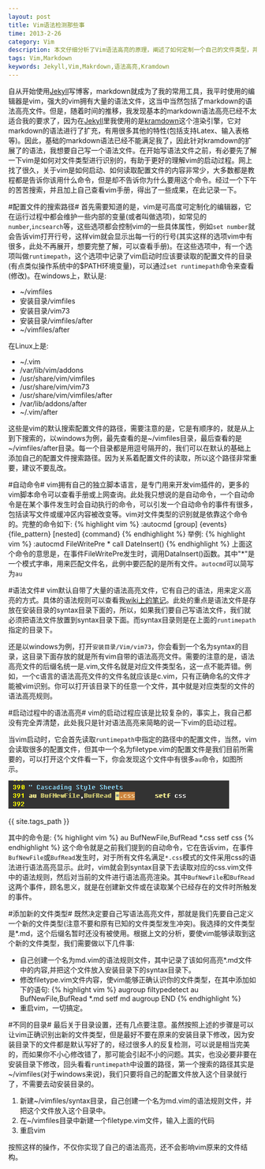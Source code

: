 ```yaml
---
layout: post
title: Vim语法检测那些事
time: 2013-2-26
category: Vim
description: 本文仔细分析了Vim语法高亮的原理，阐述了如何定制一个自己的文件类型，并进行语法高亮。
tags: Vim,Markdown
keywords: Jekyll,Vim,Makrdown,语法高亮,Kramdown
---
```


自从开始使用[Jekyll](http://jekyllrb.com "Jekyll")写博客，markdown就成为了我的常用工具，我平时使用的编辑器是vim，强大的vim拥有大量的语法文件，这当中当然包括了markdown的语法高亮文件。但是，随着时间的推移，我发现基本的markdown语法高亮已经不太适合我的要求了，因为在[Jekyll](http://jekyllrb.com "Jekyll")里我使用的是[kramdown](http://kramdown.rubyforge.org "Kramdown")这个渲染引擎，它对markdown的语法进行了扩充，有用很多其他的特性(包括支持Latex、输入表格等)。因此，基础的markdown语法已经不能满足我了，因此针对kramdown的扩展了的语法，我想要自己写一个语法文件。在开始写语法文件之前，有必要先了解一下vim是如何对文件类型进行识别的，有助于更好的理解vim的启动过程。网上找了很久，关于vim是如何启动、如何读取配置文件的内容非常少，大多数都是教程都是告诉你该用什么命令，但是却不告诉你为什么要用这个命令。经过一个下午的苦苦搜索，并且加上自己查看vim手册，得出了一些成果，在此记录一下。

#配置文件的搜索路径#
首先需要知道的是，vim是可高度可定制化的编辑器，它在运行过程中都会维护一些内部的变量(或者叫做选项)，如常见的`number`,`incsearch`等，这些选项都会控制vim的一些具体属性，例如`set number`就会告诉vim打开行号，这样vim就会显示出每一行的行号(其实这样的选项vim中有很多，此处不再展开，想要完整了解，可以查看手册)。在这些选项中，有一个选项叫做`runtimepath`，这个选项中记录了vim启动时应该要读取的配置文件的目录(有点类似操作系统中的$PATH环境变量)，可以通过`set runtimepath`命令来查看(修改)。在windows上，默认是:

- ~/vimfiles
- 安装目录/vimfiles
- 安装目录/vim73
- 安装目录/vimfiles/after
- ~/vimfiles/after

在Linux上是:

- ~/.vim
- /var/lib/vim/addons
- /usr/share/vim/vimfiles
- /usr/share/vim/vim73
- /usr/share/vim/vimfiles/after
- /var/lib/addons/after
- ~/.vim/after

这些是vim的默认搜索配置文件的路径，需要注意的是，它是有顺序的，就是从上到下搜索的，以windows为例，最先查看的是~/vimfiles目录，最后查看的是~/vimfiles/after目录。每一个目录都是用逗号隔开的，我们可以在默认的基础上添加自己的配置文件搜索路径。因为关系着配置文件的读取，所以这个路径非常重要，建议不要乱改。

#自动命令#
vim拥有自己的独立脚本语言，是专门用来开发vim插件的，更多的vim脚本命令可以查看手册或上网查询。此处我只想说的是自动命令，一个自动命令是在某个事件发生时会自动执行的命令，可以引发一个自动命令的事件有很多，包括读写文件或缓冲区内容被改变等。vim对文件类型的识别就是依靠这个命令的。完整的命令如下:
{% highlight vim %}
:autocmd [group] {events} {file_pattern} [nested] {command}
{% endhighlight %}
举例:
{% highlight vim %}
:autocmd FileWritePre * call DateInsert()
{% endhighlight %}
上面这个命令的意思是，在事件FileWritePre发生时，调用DataInsert()函数。其中"*"是一个模式字串，用来匹配文件名，此例中要匹配的是所有文件。`autocmd`可以简写为`au`

#语法文件#
vim默认自带了大量的语法高亮文件，它有自己的语法，用来定义高亮的方式。具体的语法规则可以查看我[wiki上的笔记](http://wiki.zhouyichu.com/Vim/2012/12/03/Vim-Develop-Syntax/ "Vim自定义语法高亮")。此处的重点是语法文件是存放在安装目录的syntax目录下面的，所以，如果我们要自己写语法文件，我们就必须把语法文件放置到syntax目录下面。而syntax目录则是在上面的`runtimepath`指定的目录下。

还是以windows为例，打开`安装目录/Vim/vim73`，你会看到一个名为syntax的目录，这目录下面存放的就是所有vim自带的语法高亮文件。需要的注意的是，语法高亮文件的后缀名统一是.vim,文件名就是对应文件类型名，这一点不能弄错。例如，一个c语言的语法高亮文件的文件名就应该是c.vim，只有正确命名的文件才能被vim识别。你可以打开该目录下的任意一个文件，其中就是对应类型的文件的语法高亮规则。

#启动过程中的语法高亮#
vim的启动过程应该是比较复杂的，事实上，我自己都没有完全弄清楚，此处我只是针对语法高亮来简略的说一下vim的启动过程。

当vim启动时，它会首先读取`runtimepath`中指定的路径中的配置文件，当然，vim会读取很多的配置文件，但其中一个名为filetype.vim的配置文件是我们目前所需要的，可以打开这个文件看一下，你会发现这个文件中有很多`au`命令，如图所示。

![autocmd命令](/assets/image/posts/2013-2-26-Vim-Something-About-Syntax.png)

{{ site.tags_path }}

其中的命令是:
{% highlight vim %}
au BufNewFile,BufRead *.css setf css
{% endhighlight %}
这个命令就是之前我们提到的自动命令，它在告诉vim，在事件`BufNewFile`或`BufRead`发生时，对于所有文件名满足`*.css`模式的文件采用css的语法进行语法高亮显示。此时，vim就会到syntax目录下去读取对应的css.vim文件中的语法规则，然后对当前的文件进行语法高亮渲染。其中`BufNewFile`和`BufRead`这两个事件，顾名思义，就是在创建新文件或在读取某个已经存在的文件时所触发的事件。

#添加新的文件类型#
既然决定要自己写语法高亮文件，那就是我们先要自己定义一个新的文件类型(注意不要和原有已知的文件类型发生冲突)。我选择的文件类型是*.md，这个后缀名暂时还没有被使用。根据上文的分析，要使vim能够读取到这个新的文件类型，我们需要做以下几件事:

- 自己创建一个名为md.vim的语法规则文件，其中记录了该如何高亮*.md文件中的内容,并把这个文件放入安装目录下的syntax目录下。
- 修改filetype.vim文件内容，使vim能够正确认识你的文件类型，在其中添加如下的语句:
{% highlight vim %}
augroup filtypedetect
au BufNewFile,BufRead *.md setf md
augroup END
{% endhighlight %}
- 重启vim，一切搞定。

#不同的目录#
最后关于目录设置，还有几点要注意。虽然按照上述的步骤是可以让vim正确识别出新的文件类型，但是最好不要在原来的安装目录下修改，因为安装目录下的文件都是默认写好了的，经过很多人的反复检测，可以说是相当完美的，而如果你不小心修改错了，那可能会引起不小的问题。其实，也没必要非要在安装目录下修改，回头看看`runtimepath`中设置的路径，第一个搜索的路径其实是~/vimfiles(对于windows来说)，我们只要将自己的配置文件放入这个目录就行了，不需要去动安装目录的。

1. 新建~/vimfiles/syntax目录，自己创建一个名为md.vim的语法规则文件，并把这个文件放入这个目录中。
2. 在~/vimfiles目录中新建一个filetype.vim文件，输入上面的代码
3. 重启vim

按照这样的操作，不仅你实现了自己的语法高亮，还不会影响vim原来的文件结构。
